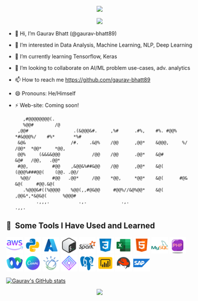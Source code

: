 <!---
<p align="center">
<img src="https://capsule-render.vercel.app/api?text=Hey&nbsp;Everyone!🕹️&animation=fadeIn&type=waving&color=gradient&height=150"/>
</p>
--->
<p align="center">
<img src="https://capsule-render.vercel.app/api?text=Hey&nbsp;Everyone!🕹️&animation=fadeIn&type=waving&color=gradient&height=150"/>
</p>

<p align="center">
<img src="https://media0.giphy.com/media/v1.Y2lkPTc5MGI3NjExNTVjb2NubjI4cXoxZzVzNmY3MDd0YjI3bHJwNHI4ZGV3b3NnMDY4YSZlcD12MV9pbnRlcm5hbF9naWZfYnlfaWQmY3Q9Zw/H03PuVdwREB21ANkLX/giphy.gif">
</p>

- 👋 Hi, I’m Gaurav Bhatt (@gaurav-bhatt89)
- 👀 I’m interested in Data Analysis, Machine Learning, NLP, Deep Learning
- 🌱 I’m currently learning Tensorflow, Keras
- 💞️ I’m looking to collaborate on AI/ML problem use-cases, adv. analytics
- 📫 How to reach me https://github.com/gaurav-bhatt89
- 😄 Pronouns: He/Himself
- ⚡ Web-site: Coming soon!
  
         ,#@@@@@@@@(.                                                                             
         %@@#        /@                                                                             
       ,@@#                 .(&@@@&#.     ,%#      .#%,    #%. #@@%   *#&@@@%/    #%*       *%#     
       &@&                 /#.    .&@%    /@@      ,@@*    &@@@,     %/     /@@*  *@@*     *@@,     
       @@%     (&&&&@@@            /@@    /@@      .@@*    &@#               &@#   /@@,   .@@*      
       #@@,         #@@    ,&@@&%##&@@    /@@      ,@@*    &@(       (@@@%###@@(    (@@. .@@/       
        %@@/        #@@   .@@*     /@@    *@@,     *@@*    &@(      #@&      &@(     #@@.&@(        
         .%@@@&#((%@@@@    %@@(,,#@&@@     #@@%//&@%@@*    &@(      ,@@&*,*&@&@(      %@@@#         
              .,,,.           .,.             .,.                      .,,.                        
<!---
gaurav-bhatt89/gaurav-bhatt89 is a ✨ special ✨ repository because its `README.md` (this file) appears on your GitHub profile.
You can click the Preview link to take a look at your changes.
--->
<h2> 🚀 &nbsp;Some Tools I Have Used and Learned</h2>
<p align="left">
<img src="https://github.com/gaurav-bhatt89/logo-icons/blob/main/icons8-aws-64.png" alt="vscode" width="45" height="45"/>
<img src="https://github.com/gaurav-bhatt89/logo-icons/blob/main/icons8-python-48.png" alt="vscode" width="45" height="45"/>
<img src="https://github.com/gaurav-bhatt89/logo-icons/blob/main/icons8-azure-48.png" alt="vscode" width="45" height="45"/>
<img src="https://github.com/gaurav-bhatt89/logo-icons/blob/main/icons8-bash-48.png" alt="vscode" width="45" height="45"/>
<img src="https://github.com/gaurav-bhatt89/logo-icons/blob/main/icons8-apache-spark-48.png" alt="vscode" width="45" height="45"/>
<img src="https://github.com/gaurav-bhatt89/logo-icons/blob/main/icons8-css3-48.png" alt="vscode" width="45" height="45"/>
<img src="https://github.com/gaurav-bhatt89/logo-icons/blob/main/icons8-excel-48.png" alt="vscode" width="45" height="45"/>
<img src="https://github.com/gaurav-bhatt89/logo-icons/blob/main/icons8-html5-48.png" alt="vscode" width="45" height="45"/>
<img src="https://github.com/gaurav-bhatt89/logo-icons/blob/main/icons8-mysql-48.png" alt="vscode" width="45" height="45"/>
<img src="https://github.com/gaurav-bhatt89/logo-icons/blob/main/icons8-php-64.png" alt="vscode" width="45" height="45"/>
<img src="https://github.com/gaurav-bhatt89/logo-icons/blob/main/icons8-webex-48.png" alt="vscode" width="45" height="45"/>
<img src="https://github.com/gaurav-bhatt89/logo-icons/blob/main/icons8-canva-48.png" alt="vscode" width="45" height="45"/>
<img src="https://github.com/gaurav-bhatt89/logo-icons/blob/main/icons8-ibm-watson-80.png" alt="vscode" width="45" height="45"/>
<img src="https://github.com/gaurav-bhatt89/logo-icons/blob/main/icons8-jira-64.png" alt="vscode" width="45" height="45"/>
<img src="https://github.com/gaurav-bhatt89/logo-icons/blob/main/icons8-postgresql-48.png" alt="vscode" width="45" height="45"/>
<img src="https://github.com/gaurav-bhatt89/logo-icons/blob/main/icons8-power-bi-48.png" alt="vscode" width="45" height="45"/>
<img src="https://github.com/gaurav-bhatt89/logo-icons/blob/main/icons8-red-hat-48.png" alt="vscode" width="45" height="45"/>
<img src="https://github.com/gaurav-bhatt89/logo-icons/blob/main/icons8-sap-48.png" alt="vscode" width="45" height="45"/>
</p>

[![Gaurav's GitHub stats](https://github-readme-stats.vercel.app/api?username=gaurav-bhatt89&theme=radical&show_icons=true)](https://github.com/gaurav-bhatt89/github-readme-stats)

<p align="center">
<img src="https://capsule-render.vercel.app/api?animation=fadeIn&type=waving&color=gradient&height=150"/>
</p>

